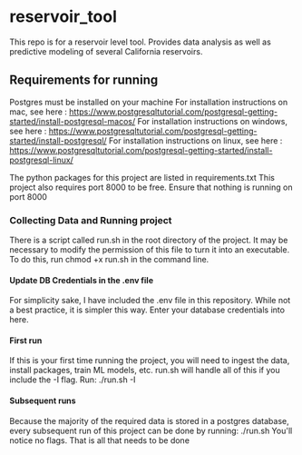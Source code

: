 # reservoir_tool
This repo is for a reservoir level tool. Provides data analysis as well as predictive modeling of several California reservoirs.

## Requirements for running
Postgres must be installed on your machine
For installation instructions on mac, see here      : https://www.postgresqltutorial.com/postgresql-getting-started/install-postgresql-macos/
For installation instructions on windows, see here  : https://www.postgresqltutorial.com/postgresql-getting-started/install-postgresql/
For installation instructions on linux, see here    : https://www.postgresqltutorial.com/postgresql-getting-started/install-postgresql-linux/

The python packages for this project are listed in requirements.txt
This project also requires port 8000 to be free. Ensure that nothing is running on port 8000

### Collecting Data and Running project

There is a script called run.sh in the root directory of the project. It may be necessary to modify the permission of this file to turn it into an executable.
To do this, run chmod +x run.sh in the command line. 

#### Update DB Credentials in the .env file
For simplicity sake, I have included the .env file in this repository. While not a best practice, it is simpler this way. Enter your database credentials into here.

#### First run
If this is your first time running the project, you will need to ingest the data, install packages, train ML models, etc. 
run.sh will handle all of this if you include the -I flag. Run:
    ./run.sh -I

#### Subsequent runs
Because the majority of the required data is stored in a postgres database, every subsequent run of this project can be done by running:
    ./run.sh
You'll notice no flags. That is all that needs to be done